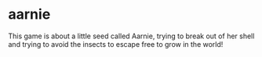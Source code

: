 # aarnie
This game is about a little seed called Aarnie, trying to break out of her shell 
and trying to avoid the insects to escape free to grow in the world!
